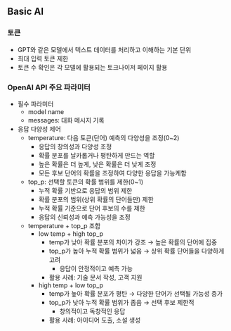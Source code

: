 ## Basic AI
### 토큰
- GPT와 같은 모델에서 텍스트 데이터를 처리하고 이해하는 기본 단위
- 최대 입력 토큰 제한
- 토큰 수 확인은 각 모델에 활용되는 토크나이저 페이지 활용

### OpenAI API 주요 파라미터
- 필수 파라미터
    - model name
    - messages: 대화 메시지 기록
- 응답 다양성 제어
    - temperature: 다음 토큰(단어) 예측의 다양성을 조정(0~2)
        - 응답의 창의성과 다양성 조정
        - 확률 분포를 날카롭거나 평탄하게 만드는 역할
        - 높은 확률은 더 높게, 낮은 확률은 더 낮게 조정
        - 모든 후보 단어의 확률을 조정하여 다양한 응답을 가능케함
    - top_p: 선택할 토큰의 확률 범위를 제한(0~1)
        - 누적 확률 기반으로 응답의 범위 제한
        - 확률 분포의 범위(상위 확률의 단어들만) 제한
        - 누적 확률 기준으로 단어 후보의 수를 제한
        - 응답의 신뢰성과 예측 가능성을 조정
    - temperature + top_p 조합
        - low temp + high top_p
            - temp가 낮아 확률 분포의 차이가 강조 → 높은 확률의 단어에 집중
            - top_p가 높아 누적 확률 범위가 넓음 → 상위 확률 단어들을 다양하게 고려
                - 응답이 안정적이고 예측 가능
            - 활용 사례: 기술 문서 작성, 고객 지원
        - high temp + low top_p
            - temp가 높아 확률 분포가 평탄 → 다양한 단어가 선택될 가능성 증가
            - top_p가 낮아 누적 확률 범위가 좁음 → 선택 후보 제한적
                - 창의적이고 독창적인 응답
            - 활용 사례: 아이디어 도출, 소설 생성